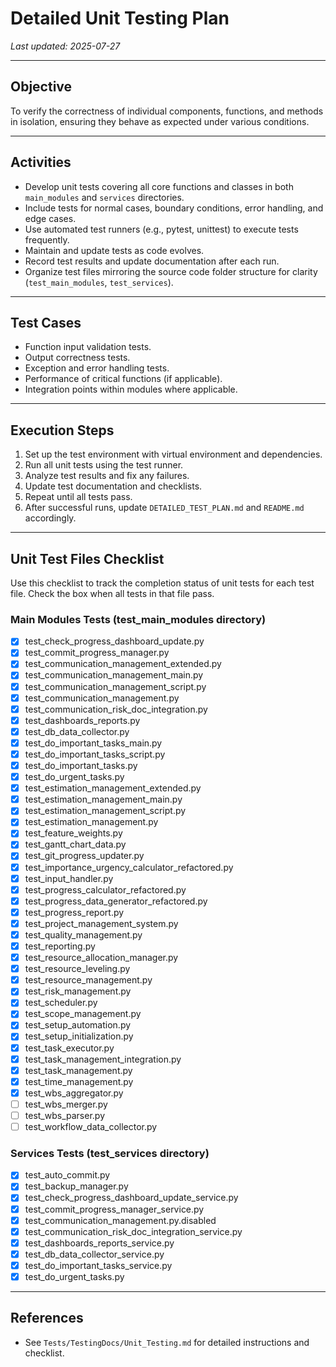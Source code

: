 # Detailed Unit Testing Plan

_Last updated: 2025-07-27_

---

## Objective

To verify the correctness of individual components, functions, and methods in isolation, ensuring they behave as expected under various conditions.

---

## Activities

- Develop unit tests covering all core functions and classes in both `main_modules` and `services` directories.
- Include tests for normal cases, boundary conditions, error handling, and edge cases.
- Use automated test runners (e.g., pytest, unittest) to execute tests frequently.
- Maintain and update tests as code evolves.
- Record test results and update documentation after each run.
- Organize test files mirroring the source code folder structure for clarity (`test_main_modules`, `test_services`).

---

## Test Cases

- Function input validation tests.
- Output correctness tests.
- Exception and error handling tests.
- Performance of critical functions (if applicable).
- Integration points within modules where applicable.

---

## Execution Steps

1. Set up the test environment with virtual environment and dependencies.
2. Run all unit tests using the test runner.
3. Analyze test results and fix any failures.
4. Update test documentation and checklists.
5. Repeat until all tests pass.
6. After successful runs, update `DETAILED_TEST_PLAN.md` and `README.md` accordingly.

---

## Unit Test Files Checklist

Use this checklist to track the completion status of unit tests for each test file. Check the box when all tests in that file pass.

### Main Modules Tests (test_main_modules directory)
- [x] test_check_progress_dashboard_update.py
- [x] test_commit_progress_manager.py
- [x] test_communication_management_extended.py
- [x] test_communication_management_main.py
- [x] test_communication_management_script.py
- [x] test_communication_management.py
- [x] test_communication_risk_doc_integration.py
- [x] test_dashboards_reports.py
- [x] test_db_data_collector.py
- [x] test_do_important_tasks_main.py
- [x] test_do_important_tasks_script.py
- [x] test_do_important_tasks.py
- [x] test_do_urgent_tasks.py
- [x] test_estimation_management_extended.py
- [x] test_estimation_management_main.py
- [x] test_estimation_management_script.py
- [x] test_estimation_management.py
- [x] test_feature_weights.py
- [x] test_gantt_chart_data.py
- [x] test_git_progress_updater.py
- [x] test_importance_urgency_calculator_refactored.py
- [x] test_input_handler.py
- [x] test_progress_calculator_refactored.py
- [x] test_progress_data_generator_refactored.py
- [x] test_progress_report.py
- [x] test_project_management_system.py
- [x] test_quality_management.py
- [x] test_reporting.py
- [x] test_resource_allocation_manager.py
- [x] test_resource_leveling.py
- [x] test_resource_management.py
- [x] test_risk_management.py
- [x] test_scheduler.py
- [x] test_scope_management.py
- [x] test_setup_automation.py
- [x] test_setup_initialization.py
- [x] test_task_executor.py
- [x] test_task_management_integration.py
- [x] test_task_management.py
- [x] test_time_management.py
- [x] test_wbs_aggregator.py
- [ ] test_wbs_merger.py
- [ ] test_wbs_parser.py
- [ ] test_workflow_data_collector.py

### Services Tests (test_services directory)
- [x] test_auto_commit.py
- [x] test_backup_manager.py
- [x] test_check_progress_dashboard_update_service.py
- [x] test_commit_progress_manager_service.py
- [x] test_communication_management.py.disabled
- [x] test_communication_risk_doc_integration_service.py
- [x] test_dashboards_reports_service.py
- [x] test_db_data_collector_service.py
- [x] test_do_important_tasks_service.py
- [x] test_do_urgent_tasks.py

---

## References

- See `Tests/TestingDocs/Unit_Testing.md` for detailed instructions and checklist.
